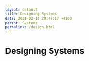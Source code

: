 ```yaml
---
layout: default
title: Designing Systems
date: 2021-02-12 20:46:17 +0100
parent: Systems
permalink: /design.html
---
```


# Designing Systems
